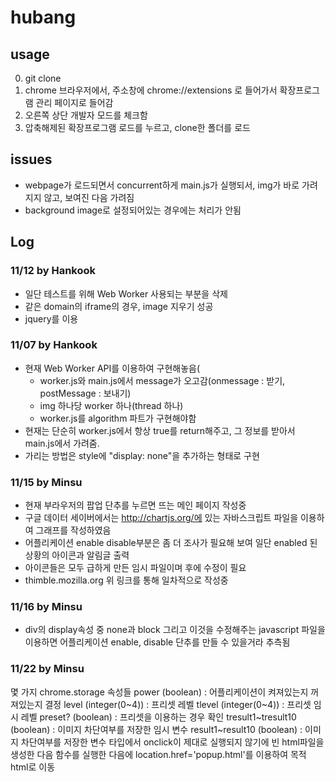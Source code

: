 # hubang

## usage

0. git clone
1. chrome 브라우저에서, 주소창에 chrome://extensions 로 들어가서 확장프로그램 관리 페이지로 들어감
2. 오른쪽 상단 개발자 모드를 체크함
3. 압축해제된 확장프로그램 로드를 누르고, clone한 폴더를 로드

## issues

- webpage가 로드되면서 concurrent하게 main.js가 실행되서, img가 바로 가려지지 않고, 보여진 다음 가려짐
- background image로 설정되어있는 경우에는 처리가 안됨

## Log

### 11/12 by Hankook

- 일단 테스트를 위해 Web Worker 사용되는 부분을 삭제
- 같은 domain의 iframe의 경우, image 지우기 성공
- jquery를 이용


### 11/07 by Hankook

- 현재 Web Worker API를 이용하여 구현해놓음(
  - worker.js와 main.js에서 message가 오고감(onmessage : 받기, postMessage : 보내기)
  - img 하나당 worker 하나(thread 하나)
  - worker.js를 algorithm 파트가 구현해야함
- 현재는 단순히 worker.js에서 항상 true를 return해주고, 그 정보를 받아서 main.js에서 가려줌.
- 가리는 방법은 style에 "display: none"을 추가하는 형태로 구현

### 11/15 by Minsu

- 현재 부라우저의 팝업 단추를 누르면 뜨는 메인 페이지 작성중
- 구글 데이터 세이버에서는 http://chartjs.org/에 있는 자바스크립트 파일을 이용하여 그래프를 작성하였음
- 어플리케이션 enable disable부분은 좀 더 조사가 필요해 보여 일단 enabled 된 상황의 아이콘과 알림글 출력
- 아이콘들은 모두 급하게 만든 임시 파일이며 후에 수정이 필요
- thimble.mozilla.org 위 링크를 통해 일차적으로 작성중

### 11/16 by Minsu

- div의 display속성 중 none과 block 그리고 이것을 수정해주는 javascript 파일을 이용하면 어플리케이션
  enable, disable 단추를 만들 수 있을거라 추측됨
  
### 11/22 by Minsu
  몇 가지 chrome.storage 속성들
  power (boolean) : 어플리케이션이 켜져있는지 꺼져있는지 결정
  level (integer(0~4)) : 프리셋 레벨
  tlevel (integer(0~4)) : 프리셋 임시 레벨
  preset? (boolean) : 프리셋을 이용하는 경우 확인
  tresult1~tresult10 (boolean) : 이미지 차단여부를 저장한 임시 변수
  result1~result10 (boolean) : 이미지 차단여부를 저장한 변수
  <a> 타입에서 onclick이 제대로 실행되지 않기에 빈 html파일을 생성한 다음 함수를 실행한 다음에 location.href='popup.html'를 이용하여 목적 html로 이동